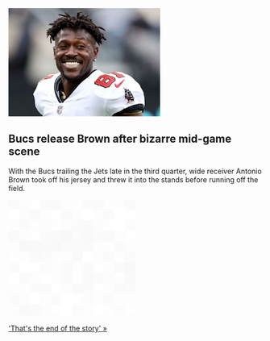 
![Bucs release Brown after bizarre mid-game scene](./20220102235841.png)
## Bucs release Brown after bizarre mid-game scene

With the Bucs trailing the Jets late in the third quarter, wide receiver Antonio Brown took off his jersey and threw it into the stands before running off the field.

![pic](../square_bg.png)

['That's the end of the story' »](https://www.yahoo.com/sports/shirtless-antonio-brown-leaves-field-mid-game-after-throwing-gear-into-stands-202136634.html)
